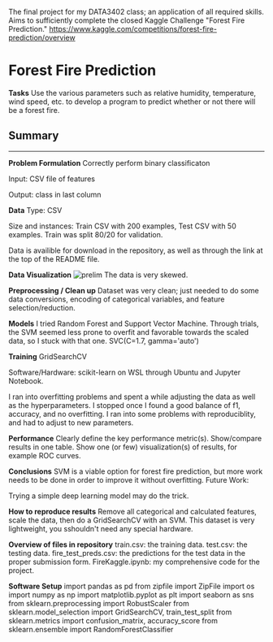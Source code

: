 The final project for my DATA3402 class; an application of all required skills. Aims to sufficiently complete the closed Kaggle Challenge "Forest Fire Prediction."
https://www.kaggle.com/competitions/forest-fire-prediction/overview
# Forest Fire Prediction
**Tasks**
Use the various parameters such as relative humidity, temperature, wind speed, etc. to develop a program to predict whether or not there will be a forest fire.

## Summary
***************************************************
**Problem Formulation**
Correctly perform binary classificaton

Input: CSV file of features

Output: class in last column


**Data**
Type: CSV

Size and instances: Train CSV with 200 examples, Test CSV with 50 examples. Train was split 80/20 for validation.

Data is availible for download in the repository, as well as through the link at the top of the README file.


**Data Visualization**
![prelim](https://github.com/tielyrr/3402_Kaggle/assets/143365566/633a534c-c4a6-4670-85d7-d31f299a3ee3)
The data is very skewed.


**Preprocessing / Clean up**
Dataset was very clean; just needed to do some data conversions, encoding of categorical variables, and feature selection/reduction.


**Models**
I tried Random Forest and Support Vector Machine. Through trials, the SVM seemed less prone to overfit and favorable towards the scaled data, so I stuck with that one.
SVC(C=1.7, gamma='auto')


**Training**
GridSearchCV

Software/Hardware: scikit-learn on WSL through Ubuntu and Jupyter Notebook.

I ran into overfitting problems and spent a while adjusting the data as well as the hyperparameters. I stopped once I found a good balance of f1, accuracy, and no overfitting.
I ran into some problems with reproduciblity, and had to adjust to new parameters.


**Performance**
Clearly define the key performance metric(s).
Show/compare results in one table.
Show one (or few) visualization(s) of results, for example ROC curves.


**Conclusions**
SVM is a viable option for forest fire prediction, but more work needs to be done in order to improve it without overfitting. 
Future Work:

Trying a simple deep learning model may do the trick.


**How to reproduce results**
Remove all categorical and calculated features, scale the data, then do a GridSearchCV with an SVM.
This dataset is very lightweight, you sshouldn't need any special hardware. 




**Overview of files in repository**
train.csv: the training data.
test.csv: the testing data.
fire_test_preds.csv: the predictions for the test data in the proper submission form.
FireKaggle.ipynb: my comprehensive code for the project.

**Software Setup**
import pandas as pd
from zipfile import ZipFile
import os
import numpy as np
import matplotlib.pyplot as plt
import seaborn as sns
from sklearn.preprocessing import RobustScaler
from sklearn.model_selection import GridSearchCV, train_test_split
from sklearn.metrics import confusion_matrix,  accuracy_score
from sklearn.ensemble import RandomForestClassifier

